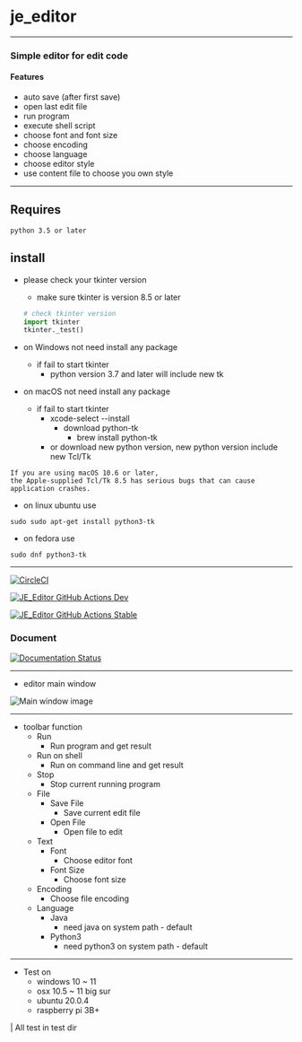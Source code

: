 # je_editor

---

### Simple editor for edit code 

#### Features
* auto save (after first save)
* open last edit file
* run program
* execute shell script
* choose font and font size
* choose encoding
* choose language
* choose editor style
* use content file to choose you own style
---

## Requires

```
python 3.5 or later
```

## install

* please check your tkinter version
  * make sure tkinter is version 8.5 or later
  ```python
  # check tkinter version
  import tkinter
  tkinter._test()
  ```

* on Windows not need install any package
  * if fail to start tkinter
    * python version 3.7 and later will include new tk
    

* on macOS not need install any package
  * if fail to start tkinter 
    * xcode-select --install
      * download python-tk
        * brew install python-tk
    * or download new python version, new python version include new Tcl/Tk 
```
If you are using macOS 10.6 or later, 
the Apple-supplied Tcl/Tk 8.5 has serious bugs that can cause application crashes.
```
* on linux ubuntu use 
```commandline 
sudo sudo apt-get install python3-tk
```
* on fedora use
```commandline
sudo dnf python3-tk
```

---

[![CircleCI](https://circleci.com/gh/JE-Chen/je_editor/tree/main.svg?style=svg)](https://circleci.com/gh/JE-Chen/je_editor/tree/main)

[![JE_Editor GitHub Actions Dev](https://github.com/JE-Chen/je_editor/actions/workflows/je-editor-github-actions_dev.yml/badge.svg)](https://github.com/JE-Chen/je_editor/actions/workflows/je-editor-github-actions_dev.yml)

[![JE_Editor GitHub Actions Stable](https://github.com/JE-Chen/je_editor/actions/workflows/je-editor-github-actions_stable.yml/badge.svg)](https://github.com/JE-Chen/je_editor/actions/workflows/je-editor-github-actions_stable.yml)

### Document

[![Documentation Status](https://readthedocs.org/projects/je-editor/badge/?version=latest)](https://je-editor.readthedocs.io/en/latest/?badge=latest)

---

* editor main window

![Main window image](/github_image/main_window_image.png)

---

* toolbar function
  * Run
    * Run program and get result
  * Run on shell
    * Run on command line and get result
  * Stop
    * Stop current running program
  * File
    * Save File
      * Save current edit file
    * Open File
      * Open file to edit
  * Text
    * Font
      * Choose editor font
    * Font Size
      * Choose font size
  * Encoding
    * Choose file encoding
  * Language
    * Java 
      * need java on system path - default
    * Python3
      * need python3 on system path - default  

---

* Test on
    * windows 10 ~ 11
    * osx 10.5 ~ 11 big sur
    * ubuntu 20.0.4
    * raspberry pi 3B+

| All test in test dir
